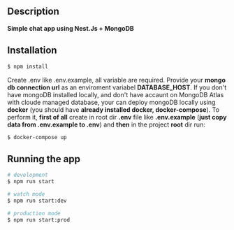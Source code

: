 ## Description

**Simple chat app using Nest.Js + MongoDB**

## Installation

```bash
$ npm install
```

Create .env like .env.example, all variable are required. Provide your **mongo db connection url** as an enviroment variabel **DATABASE_HOST**. If you don't have mongoDB installed locally, and don't have accaunt on MongoDB Atlas with cloude managed database, your can deploy mongoDB locally using **docker** (you should have **already installed docker, docker-compose**). To perform it, **first of all** create in root dir **.env** file like **.env.example** (**just copy data from .env.example to .env**) and **then** in the project **root** dir run:

```bash
$ docker-compose up
```

## Running the app

```bash
# development
$ npm run start

# watch mode
$ npm run start:dev

# production mode
$ npm run start:prod
```
